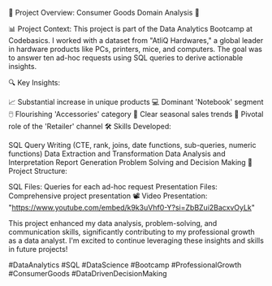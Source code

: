 🚀 Project Overview: Consumer Goods Domain Analysis 🚀

📊 Project Context:
This project is part of the Data Analytics Bootcamp at Codebasics. I worked with a dataset from "AtliQ Hardwares," a global leader in hardware products like PCs, printers, mice, and computers. The goal was to answer ten ad-hoc requests using SQL queries to derive actionable insights.

🔍 Key Insights:

📈 Substantial increase in unique products
💻 Dominant 'Notebook' segment
🖱️ Flourishing 'Accessories' category
📆 Clear seasonal sales trends
🛒 Pivotal role of the 'Retailer' channel
🛠️ Skills Developed:

SQL Query Writing (CTE, rank, joins, date functions, sub-queries, numeric functions)
Data Extraction and Transformation
Data Analysis and Interpretation
Report Generation
Problem Solving and Decision Making
📂 Project Structure:

SQL Files: Queries for each ad-hoc request
Presentation Files: Comprehensive project presentation
📽️ Video Presentation: "https://www.youtube.com/embed/k9k3uVhf0-Y?si=ZbBZui2BacxvOyLk" 

This project enhanced my data analysis, problem-solving, and communication skills, significantly contributing to my professional growth as a data analyst. I'm excited to continue leveraging these insights and skills in future projects!

#DataAnalytics #SQL #DataScience #Bootcamp #ProfessionalGrowth #ConsumerGoods #DataDrivenDecisionMaking
